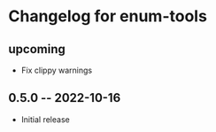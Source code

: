 # Changelog for enum-tools

## upcoming

* Fix clippy warnings

## 0.5.0 -- 2022-10-16

* Initial release
